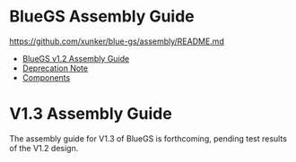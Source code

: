 # BlueGS Assembly Guide

https://github.com/xunker/blue-gs/assembly/README.md

<!-- TOC -->

- [BlueGS v1.2 Assembly Guide](#bluegs-v12-assembly-guide)
- [Deprecation Note](#deprecation-note)
- [Components](#components)

<!-- /TOC -->
# V1.3 Assembly Guide

The assembly guide for V1.3 of BlueGS is forthcoming, pending test results of the V1.2 design.
